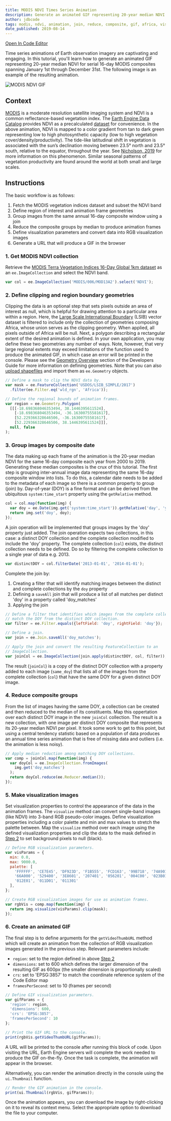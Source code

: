 ```yaml
---
title: MODIS NDVI Times Series Animation
description: Generate an animated GIF representing 20-year median NDVI for serial 16-day MODIS composites spanning January 1st through December 31st.
author: jdbcode
tags: modis, ndvi, animation, join, reduce, composite, gif, africa, visualization
date_published: 2019-08-14
---
```

<!--
Copyright 2019 The Google Earth Engine Community Authors

Licensed under the Apache License, Version 2.0 (the "License");
you may not use this file except in compliance with the License.
You may obtain a copy of the License at

    https://www.apache.org/licenses/LICENSE-2.0

Unless required by applicable law or agreed to in writing, software
distributed under the License is distributed on an "AS IS" BASIS,
WITHOUT WARRANTIES OR CONDITIONS OF ANY KIND, either express or implied.
See the License for the specific language governing permissions and
limitations under the License.
-->

[Open In Code Editor](https://code.earthengine.google.com/71b14acfca89099a010adceef8f7f9bb)

Time series animations of Earth observation imagery are captivating and
engaging. In this tutorial, you'll learn how to generate an animated GIF
representing 20-year median NDVI for serial 16-day MODIS composites spanning
January 1st through December 31st. The following image is an example of the
resulting animation. 

![MODIS NDVI GIF](https://storage.googleapis.com/earthengine-community/tutorials/modis-ndvi-time-series-animation/modis-ndvi-time-series-animation.gif)

## Context

[MODIS](https://modis.gsfc.nasa.gov/) is a moderate resolution satellite imaging
system and NDVI is a common reflectance-based vegetation index. The
[Earth Engine Data Catalog](https://developers.google.com/earth-engine/datasets/)
provides NDVI as a precalculated
[dataset](https://developers.google.com/earth-engine/datasets/catalog/MODIS_006_MOD13A2)
for convenience. In the above animation, NDVI is mapped to a color gradient from
tan to dark green representing low to high photosynthetic capacity (low to high
vegetation cover/density/productivity). The tide-like latitudinal shift in
vegetation is associated with the sun’s declination moving between 23.5&deg;
north and 23.5&deg; south, relative to the equator, throughout the year. See
[Nicholson, 2019](https://journals.ametsoc.org/doi/full/10.1175/BAMS-D-16-0287.1)
for more information on this phenomenon. Similar seasonal patterns of vegetation
productivity are found around the world at both small and large scales.

## Instructions

The basic workflow is as follows:

1. Fetch the MODIS vegetation indices dataset and subset the NDVI band
2. Define region of interest and animation frame geometries
3. Group images from the same annual 16-day composite window using a join
4. Reduce the composite groups by median to produce animation frames
5. Define visualization parameters and convert data into RGB visualization
images
6. Generate a URL that will produce a GIF in the browser

### 1. Get MODIS NDVI collection

Retrieve the [MODIS Terra Vegetation Indices 16-Day Global 1km dataset](https://developers.google.com/earth-engine/datasets/catalog/MODIS_006_MOD13A2)
as an `ee.ImageCollection` and select the NDVI band.

```js
var col = ee.ImageCollection('MODIS/006/MOD13A2').select('NDVI');
```

### 2. Define clipping and region boundary geometries

Clipping the data is an optional step that sets pixels outside an area of
interest as null, which is helpful for drawing attention to a particular area
within a region. Here, the [Large Scale International Boundary](https://developers.google.com/earth-engine/datasets/catalog/USDOS_LSIB_SIMPLE_2017)
(LSIB) vector dataset is filtered to include only the collection of geometries
composing Africa, whose union serves as the clipping geometry. When applied, all
pixels outside of Africa will be null. Next, a polygon describing a rectangular
extent of the desired animation is defined. In your own application, you may
define these two geometries any number of ways. Note, however, that very large
regional extents may exceed limitations of the function used to produce the
animated GIF, in which case an error will be printed in the console. Please see
the [Geometry Overview](https://developers.google.com/earth-engine/geometries)
section of the Developers Guide for more information on defining geometries.
Note that you can also
[upload shapefiles](https://developers.google.com/earth-engine/importing#uploading-table-assets)
and import them as `ee.Geometry` objects.

```js
// Define a mask to clip the NDVI data by.
var mask = ee.FeatureCollection('USDOS/LSIB_SIMPLE/2017')
  .filter(ee.Filter.eq('wld_rgn', 'Africa'));

// Define the regional bounds of animation frames.
var region = ee.Geometry.Polygon(
  [[[-18.698368046353494, 38.1446395611524],
    [-18.698368046353494, -36.16300755581617],
    [52.229366328646506, -36.16300755581617],
    [52.229366328646506, 38.1446395611524]]],
  null, false
);
```

### 3. Group images by composite date

The data making up each frame of the animation is the 20-year median NDVI for
the same 16-day composite each year from 2000 to 2019. Generating these median
composites is the crux of this tutorial. The first step is grouping inter-annual
image data representing the same 16-day composite window into lists. To do this,
a calendar date needs to be added to the metadata of each image so there is a
common property to group (join) by. Day-of-year (DOY) is a fine format and can
be derived from the ubiquitous `system:time_start` property using the
`getRelative` method.

```js
col = col.map(function(img) {
  var doy = ee.Date(img.get('system:time_start')).getRelative('day', 'year');
  return img.set('doy', doy);
});
```

A join operation will be implemented that groups images by the 'doy' property
just added. The join operation  expects two collections, in this case: a
distinct DOY collection and the complete collection modified to include the
'doy' property. The complete collection (`col`) exists, the distinct collection
needs to be defined. Do so by filtering the complete collection to a single year
of data e.g. 2013. 

```js
var distinctDOY = col.filterDate('2013-01-01', '2014-01-01');
```

Complete the join by:

1. Creating a filter that will identify matching images between the distinct and
complete collections by the `doy` property
2. Defining a `saveAll` join that will produce a list of all matches per
distinct 'doy' in a property called 'doy_matches'
3. Applying the join

```js
// Define a filter that identifies which images from the complete collection
// match the DOY from the distinct DOY collection.
var filter = ee.Filter.equals({leftField: 'doy', rightField: 'doy'});

// Define a join.
var join = ee.Join.saveAll('doy_matches');

// Apply the join and convert the resulting FeatureCollection to an
// ImageCollection.
var joinCol = ee.ImageCollection(join.apply(distinctDOY, col, filter));
```

The result (`joinCol`) is a copy of the distinct DOY collection with a property
added to each image (`same_doy`) that lists all of the images from the complete
collection (`col`) that have the same DOY for a given distinct DOY image.

### 4. Reduce composite groups

From the list of images having the same DOY, a collection can be created and
then reduced to the median of its constituents. Map this oppertation over each
distinct DOY image in the new `joinCol` collection. The result is a new
collection, with one image per distinct DOY composite that represents its
20-year median NDVI per pixel. It took some work to get to this point, but using
a central tendency statistic based on a population of data produces an annual
time series animation that is free of missing data and outliers
(i.e. the animation is less noisy).

```js
// Apply median reduction among matching DOY collections.
var comp = joinCol.map(function(img) {
  var doyCol = ee.ImageCollection.fromImages(
    img.get('doy_matches')
  );
  return doyCol.reduce(ee.Reducer.median());
});
```

### 5. Make visualization images

Set visualization properties to control the appearance of the data in the
animation frames. The `visualize` method can convert single-band images
(like NDVI) into 3-band RGB pseudo-color images. Define visualization properties
including a color palette and min and max values to stretch the palette between.
Map the `visualize` method over each image using the defined visualization
properties and clip the data to the mask defined in
[Step 2](#2-define-clipping-and-region-boundary-geometries)
to set background pixels to null (black).

```js
// Define RGB visualization parameters.
var visParams = {
  min: 0.0,
  max: 9000.0,
  palette: [
    'FFFFFF', 'CE7E45', 'DF923D', 'F1B555', 'FCD163', '99B718', '74A901',
    '66A000', '529400', '3E8601', '207401', '056201', '004C00', '023B01',
    '012E01', '011D01', '011301'
  ],
};

// Create RGB visualization images for use as animation frames.
var rgbVis = comp.map(function(img) {
  return img.visualize(visParams).clip(mask);
});
```

### 6. Create an animated GIF

The final step is to define arguments for the `getVideoThumbURL` method which
will create an animation from the collection of RGB visualization images
generated in the previous step. Relevant parameters include:

- `region`: set to the region defined in above [Step 2](#2-define-clipping-and-region-boundary-geometries)
- `dimensions`: set to 600 which defines the larger dimension of the resulting GIF as 600px (the smaller dimension
is proportionally scaled)
- `crs`: set to 'EPSG:3857' to match the coordinate reference system of the Code Editor map
- `framesPerSecond`: set to 10 (frames per second)

```js
// Define GIF visualization parameters.
var gifParams = {
  'region': region,
  'dimensions': 600,
  'crs': 'EPSG:3857',
  'framesPerSecond': 10
};

// Print the GIF URL to the console.
print(rgbVis.getVideoThumbURL(gifParams));
```

A URL will be printed to the console after running this block of code. Upon
visiting the URL, Earth Engine servers will complete the work needed to produce
the GIF on-the-fly. Once the task is complete, the animation will appear in the
browser.

Alternatively, you can render the animation directly in the console using the
`ui.Thumbnail` function.

```js
// Render the GIF animation in the console.
print(ui.Thumbnail(rgbVis, gifParams));
```

Once the animation appears, you can download the image by right-clicking on it
to reveal its context menu. Select the appropriate option to download the
file to your computer.
